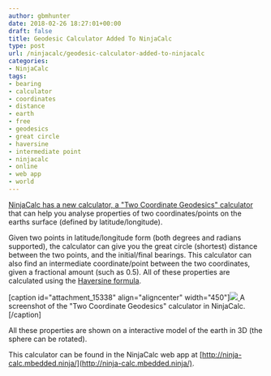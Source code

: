 ```yaml
---
author: gbmhunter
date: 2018-02-26 18:27:01+00:00
draft: false
title: Geodesic Calculator Added To NinjaCalc
type: post
url: /ninjacalc/geodesic-calculator-added-to-ninjacalc
categories:
- NinjaCalc
tags:
- bearing
- calculator
- coordinates
- distance
- earth
- free
- geodesics
- great circle
- haversine
- intermediate point
- ninjacalc
- online
- web app
- world
---
```


[NinjaCalc has a new calculator, a "Two Coordinate Geodesics" calculator](http://ninja-calc.mbedded.ninja/calc/distance-between-two-coordinates) that can help you analyse properties of two coordinates/points on the earths surface (defined by latitude/longitude).




Given two points in latitude/longitude form (both degrees and radians supported), the calculator can give you the great circle (shortest) distance between the two points, and the initial/final bearings. This calculator can also find an intermediate coordinate/point between the two coordinates, given a fractional amount (such as 0.5). All of these properties are calculated using the [Haversine formula](https://en.wikipedia.org/wiki/Haversine_formula).



[caption id="attachment_15338" align="aligncenter" width="450"][![](/images/2018/02/ninja-calc-two-coordinate-geodesics-calculator-screenshot.png)
](/images/2018/02/ninja-calc-two-coordinate-geodesics-calculator-screenshot.png) A screenshot of the "Two Coordinate Geodesics" calculator in NinjaCalc.[/caption]



All these properties are shown on a interactive model of the earth in 3D (the sphere can be rotated).




This calculator can be found in the NinjaCalc web app at [http://ninja-calc.mbedded.ninja/](http://ninja-calc.mbedded.ninja/).
